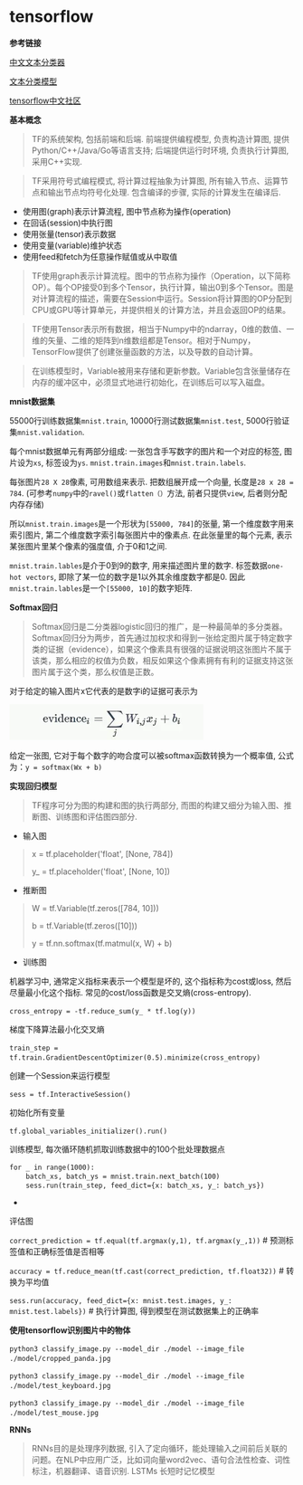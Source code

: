 # tensorflow

**参考链接**

[中文文本分类器](https://github.com/fendouai/Chinese-Text-Classification)

[文本分类模型](https://zhuanlan.zhihu.com/p/30736422)

[tensorflow中文社区](http://www.tensorfly.cn/tfdoc/tutorials/overview.html)

**基本概念**

> TF的系统架构, 包括前端和后端. 前端提供编程模型, 负责构造计算图, 提供Python/C++/Java/Go等语言支持; 后端提供运行时环境, 负责执行计算图, 采用C++实现.

> TF采用符号式编程模式, 将计算过程抽象为计算图, 所有输入节点、运算节点和输出节点均符号化处理. 包含编译的步骤, 实际的计算发生在编译后.

- 使用图(graph)表示计算流程, 图中节点称为操作(operation)
- 在回话(session)中执行图
- 使用张量(tensor)表示数据
- 使用变量(variable)维护状态
- 使用feed和fetch为任意操作赋值或从中取值

> TF使用graph表示计算流程。图中的节点称为操作（Operation，以下简称OP）。每个OP接受0到多个Tensor，执行计算，输出0到多个Tensor。图是对计算流程的描述，需要在Session中运行。Session将计算图的OP分配到CPU或GPU等计算单元，并提供相关的计算方法，并且会返回OP的结果。

> TF使用Tensor表示所有数据，相当于Numpy中的ndarray，0维的数值、一维的矢量、二维的矩阵到n维数组都是Tensor。相对于Numpy，TensorFlow提供了创建张量函数的方法，以及导数的自动计算。

> 在训练模型时，Variable被用来存储和更新参数。Variable包含张量储存在内存的缓冲区中，必须显式地进行初始化，在训练后可以写入磁盘。

**mnist数据集**

55000行训练数据集`mnist.train`, 10000行测试数据集`mnist.test`, 5000行验证集`mnist.validation`.

每个mnist数据单元有两部分组成: 一张包含手写数字的图片和一个对应的标签, 图片设为`xs`, 标签设为`ys`. `mnist.train.images`和`mnist.train.labels`.

每张图片`28 X 28`像素, 可用数组来表示. 把数组展开成一个向量, 长度是`28 x 28 = 784`. (可参考`numpy`中的`ravel()`或`flatten（）`方法, 前者只提供`view`, 后者则分配内存存储)

所以`mnist.train.images`是一个形状为`[55000, 784]`的张量, 第一个维度数字用来索引图片, 第二个维度数字索引每张图片中的像素点. 在此张量里的每个元素, 表示某张图片里某个像素的强度值, 介于0和1之间.

`mnist.train.lables`是介于0到9的数字, 用来描述图片里的数字.  标签数据`one-hot vectors`, 即除了某一位的数字是1以外其余维度数字都是0. 因此`mnist.train.lables`是一个`[55000, 10]`的数字矩阵.

**Softmax回归**

> Softmax回归是二分类器logistic回归的推广，是一种最简单的多分类器。Softmax回归分为两步，首先通过加权求和得到一张给定图片属于特定数字类的证据（evidence），如果这个像素具有很强的证据说明这张图片不属于该类，那么相应的权值为负数，相反如果这个像素拥有有利的证据支持这张图片属于这个类，那么权值是正数。

对于给定的输入图片x它代表的是数字i的证据可表示为

![公式1](640.webp)

给定一张图, 它对于每个数字的吻合度可以被softmax函数转换为一个概率值, 公式为：`y = softmax(Wx + b)`

**实现回归模型**

> TF程序可分为图的构建和图的执行两部分, 而图的构建又细分为输入图、推断图、训练图和评估图四部分.

- 输入图

> x = tf.placeholder('float', [None, 784])
> 
> y_ = tf.placeholder('float', [None, 10])

- 推断图

> W = tf.Variable(tf.zeros([784, 10]))
> 
> b = tf.Variable(tf.zeros([10]))
> 
> y = tf.nn.softmax(tf.matmul(x, W) + b)

- 训练图

机器学习中, 通常定义指标来表示一个模型是坏的, 这个指标称为cost或loss, 然后尽量最小化这个指标. 常见的cost/loss函数是交叉熵(cross-entropy).

`cross_entropy = -tf.reduce_sum(y_ * tf.log(y))`

梯度下降算法最小化交叉熵

`train_step = tf.train.GradientDescentOptimizer(0.5).minimize(cross_entropy)`

创建一个Session来运行模型

`sess = tf.InteractiveSession()`

初始化所有变量

`tf.global_variables_initializer().run()`

训练模型, 每次循环随机抓取训练数据中的100个批处理数据点

```
for _ in range(1000):
	batch_xs, batch_ys = mnist.train.next_batch(100)
	sess.run(train_step, feed_dict={x: batch_xs, y_: batch_ys})
```
- 
评估图

`correct_prediction = tf.equal(tf.argmax(y,1), tf.argmax(y_,1))` # 预测标签值和正确标签值是否相等

`accuracy = tf.reduce_mean(tf.cast(correct_prediction, tf.float32))` # 转换为平均值

`sess.run(accuracy, feed_dict={x: mnist.test.images, y_: mnist.test.labels})` # 执行计算图, 得到模型在测试数据集上的正确率

**使用tensorflow识别图片中的物体**

`python3 classify_image.py --model_dir ./model --image_file ./model/cropped_panda.jpg`

`python3 classify_image.py --model_dir ./model --image_file ./model/test_keyboard.jpg`

`python3 classify_image.py --model_dir ./model --image_file ./model/test_mouse.jpg`

**RNNs**

> RNNs目的是处理序列数据, 引入了定向循环，能处理输入之间前后关联的问题。在NLP中应用广泛，比如词向量word2vec、语句合法性检查、词性标注，机器翻译、语音识别. LSTMs 长短时记忆模型
